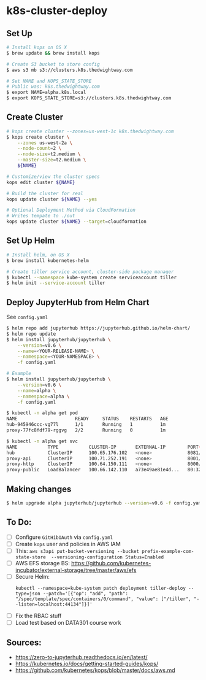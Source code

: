 # k8s-cluster-deploy

## Set Up

```bash
# Install kops on OS X
$ brew update && brew install kops

# Create S3 bucket to store config
$ aws s3 mb s3://clusters.k8s.thedwightway.com

# Set NAME and KOPS_STATE_STORE
# Public was: k8s.thedwightway.com
$ export NAME=alpha.k8s.local
$ export KOPS_STATE_STORE=s3://clusters.k8s.thedwightway.com
```
 
## Create Cluster

```bash
# kops create cluster --zones=us-west-1c k8s.thedwightway.com
$ kops create cluster \
    --zones us-west-2a \
    --node-count=2 \
    --node-size=t2.medium \
    --master-size=t2.medium \
    ${NAME}

# Customize/view the cluster specs
kops edit cluster ${NAME}

# Build the cluster for real
kops update cluster ${NAME} --yes

# Optional Deployment Method via CloudFormation
# Writes tempate to ./out
kops update cluster ${NAME} --target=cloudformation

```

## Set Up Helm

```bash
# Install helm, on OS X
$ brew install kubernetes-helm

# Create tiller service account, cluster-side package manager
$ kubectl --namespace kube-system create serviceaccount tiller
$ helm init --service-account tiller
```

## Deploy JupyterHub from Helm Chart
See `config.yaml`

```bash
$ helm repo add jupyterhub https://jupyterhub.github.io/helm-chart/
$ helm repo update
$ helm install jupyterhub/jupyterhub \
    --version=v0.6 \
    --name=<YOUR-RELEASE-NAME> \
    --namespace=<YOUR-NAMESPACE> \
    -f config.yaml
```
```bash
# Example
$ helm install jupyterhub/jupyterhub \
    --version=v0.6 \
    --name=alpha \
    --namespace=alpha \
    -f config.yaml

$ kubectl -n alpha get pod
NAME                     READY     STATUS    RESTARTS   AGE
hub-945946ccc-vg77l      1/1       Running   1          1m
proxy-77fc8fdf79-rggvg   2/2       Running   0          1m

$ kubectl -n alpha get svc
NAME           TYPE           CLUSTER-IP       EXTERNAL-IP        PORT(S)                      AGE
hub            ClusterIP      100.65.176.102   <none>             8081/TCP                     2m
proxy-api      ClusterIP      100.71.252.191   <none>             8001/TCP                     2m
proxy-http     ClusterIP      100.64.150.111   <none>             8000/TCP                     2m
proxy-public   LoadBalancer   100.66.142.110   a73e49ae81e4d...   80:32174/TCP,443:31291/TCP   2m
```

## Making changes
```bash
$ helm upgrade alpha jupyterhub/jupyterhub --version=v0.6 -f config.yaml
```

## To Do:  
- [ ] Configure `GitHibOAuth` via `config.yaml`
- [ ] Create `kops` user and policies in AWS IAM
- [ ] This: `aws s3api put-bucket-versioning --bucket prefix-example-com-state-store  --versioning-configuration Status=Enabled` 
- [ ] AWS EFS storage BS: https://github.com/kubernetes-incubator/external-storage/tree/master/aws/efs
- [ ] Secure Helm:
    ```
    kubectl --namespace=kube-system patch deployment tiller-deploy --type=json --patch='[{"op": "add", "path": "/spec/template/spec/containers/0/command", "value": ["/tiller", "--listen=localhost:44134"]}]'
    ```
- [ ] Fix the RBAC stuff
- [ ] Load test based on DATA301 course work

## Sources:
 - https://zero-to-jupyterhub.readthedocs.io/en/latest/ 
 - https://kubernetes.io/docs/getting-started-guides/kops/
 - https://github.com/kubernetes/kops/blob/master/docs/aws.md
